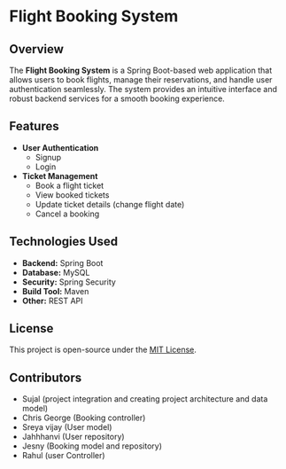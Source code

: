 # Flight Booking System

## Overview
The **Flight Booking System** is a Spring Boot-based web application that allows users to book flights, manage their reservations, and handle user authentication seamlessly. The system provides an intuitive interface and robust backend services for a smooth booking experience.

## Features
- **User Authentication**
  - Signup
  - Login
- **Ticket Management**
  - Book a flight ticket
  - View booked tickets
  - Update ticket details (change flight date)
  - Cancel a booking

## Technologies Used
- **Backend:** Spring Boot
- **Database:** MySQL 
- **Security:** Spring Security
- **Build Tool:** Maven 
- **Other:**  REST API



## License
This project is open-source under the [MIT License](LICENSE).

## Contributors
- Sujal (project integration and creating project architecture and data model)
- Chris George (Booking controller)
- Sreya vijay (User model)
- Jahhhanvi (User repository)
- Jesny (Booking model and repository)
- Rahul (user Controller)


